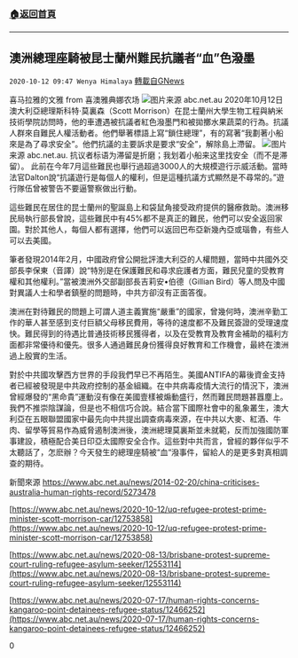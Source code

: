 ###  [:house:返回首頁](https://github.com/ourhimalayas/txt)
---

## 澳洲總理座騎被昆士蘭州難民抗議者“血”色潑墨
`2020-10-12 09:47 Wenya Himalaya` [轉載自GNews](https://gnews.org/zh-hant/419680/)

喜马拉雅的文雅 from 喜澳雅典娜农场
![]()![](https://s3.amazonaws.com/gnews-media-offload/wp-content/uploads/2020/10/12093425/image-10.jpeg)图片来源 abc.net.au
2020年10月12日澳大利亞總理斯科特·莫裏森（Scott Morrison）在昆士蘭州大學生物工程與納米技術學院訪問時，他的車遭遇被抗議者紅色潑墨門和被拋擲水果蔬菜的行為。抗議人群來自難民人權活動者。他們舉著標語上寫“鎖住總理”，有的寫著“我劃著小船來是為了尋求安全”。他們抗議的主要訴求是要求“安全”，解除島上滯留。
![]()![](https://s3.amazonaws.com/gnews-media-offload/wp-content/uploads/2020/10/12093540/detention-is-torture.png)图片来源 abc.net.au. 抗议者标语为滞留是折磨；我划着小船来这里找安全（而不是滞留）。
此前在今年7月這些難民也舉行過超過3000人的大規模遊行示威活動。當時法官Dalton說“抗議遊行是每個人的權利，但是這種抗議方式顯然是不尋常的。”遊行隊伍曾被警告不要逼警察做出行動。

這些難民在居住的昆士蘭州的聖誕島上和袋鼠角接受政府提供的醫療救助。澳洲移民局執行部長曾說，這些難民中有45%都不是真正的難民，他們可以安全返回家園。對於其他人，每個人都有選擇，他們可以返回巴布亞新幾內亞或瑙魯，有些人可以去美國。

筆者發現2014年2月，中國政府曾公開批評澳大利亞的人權問題，當時中共國外交部長李保東（音譯）說“特別是在保護難民和尋求庇護者方面，難民兒童的受教育權和其他權利。”當被澳洲外交部副部長吉莉安•伯德（Gillian Bird）等人問及中國對異議人士和學者鎮壓的問題時，中共方卻沒有正面答復。

澳洲在對待難民的問題上可謂人道主義實施“嚴重”的國家，曾幾何時，澳洲辛勤工作的華人甚至感到支付巨額父母移民費用，等待的速度都不及難民簽證的受理速度快。難民得到的待遇比普通技術移民獲得者，以及在受教育及教育金補助的福利方面都非常優待和優先。很多人通過難民身份獲得良好教育和工作機會，最終在澳洲過上殷實的生活。

對於中共國攻擊西方世界的手段我們早已不再陌生。美國ANTIFA的幕後資金支持者已經被發現是中共政府控制的基金組織。在中共病毒疫情大流行的情況下，澳洲曾經爆發的“黑命貴”運動沒有像在美國壹樣被煽動盛行，然而難民問題甚囂塵上。我們不推崇陰謀論，但是也不相信巧合說。結合當下國際社會中的亂象叢生，澳大利亞在五眼聯盟國家中最先向中共提出調查病毒來源，在中共以大麥、紅酒、牛肉、留學等貿易作為威脅遏制澳洲後，澳洲總理莫裏斯並未就範，反而加強國防軍事建設，積極配合美日印亞太國際安全合作。這些對中共而言，曾經的夥伴似乎不太聽話了，怎麽辦？今天發生的總理座騎被“血“潑事件，留給人的是更多對真相調查的期待。

新聞來源
https://www.abc.net.au/news/2014-02-20/china-criticises-australia-human-rights-record/5273478

[https://www.abc.net.au/news/2020-10-12/uq-refugee-protest-prime-minister-scott-morrison-car/12753858](https://www.abc.net.au/news/2020-10-12/uq-refugee-protest-prime-minister-scott-morrison-car/12753858)

[https://www.abc.net.au/news/2020-08-13/brisbane-protest-supreme-court-ruling-refugee-asylum-seeker/12553114](https://www.abc.net.au/news/2020-08-13/brisbane-protest-supreme-court-ruling-refugee-asylum-seeker/12553114)

[https://www.abc.net.au/news/2020-07-17/human-rights-concerns-kangaroo-point-detainees-refugee-status/12466252](https://www.abc.net.au/news/2020-07-17/human-rights-concerns-kangaroo-point-detainees-refugee-status/12466252)



0
